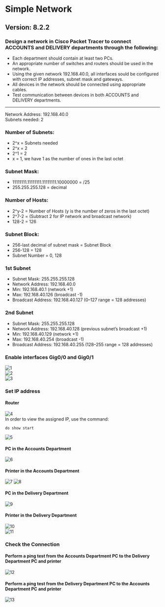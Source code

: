 # Simple Network
## Version: 8.2.2
### Design a network in Cisco Packet Tracer to connect ACCOUNTS and DELIVERY departments through the following:
- Each department should contain at least two PCs.
- An appropriate number of switches and routers should be used in the network.
- Using the given network 192.168.40.0, all interfaces sould be configured with correct IP addresses, subnet mask and gateways.
- All devices in the network should be connected using appropriate cables.
- Test communication between devices in both ACCOUNTS and DELIVERY departments.
  
--------------------------------------------------------------------------------------------------------------------------------------------------------------------------------

Network Address: 192.168.40.0  
Subnets needed: 2  
  
### Number of Subnets:
- 2^x = Subnets needed
- 2^x = 2
- 2^1 = 2
- x = 1, we have 1 as the number of ones in the last octet

### Subnet Mask:
- 11111111.11111111.11111111.10000000 = /25
- 255.255.255.128 = decimal

### Number of Hosts:
- 2^y-2 = Number of Hosts (y is the number of zeros in the last octet)
- 2^7-2 = (Subtract 2 for IP network and broadcast network)
- 128-2 = 126

### Subnet Block:
- 256-last decimal of subnet mask = Subnet Block
- 256-128 = 128
- Subnet Number = 0, 128 

### 1st Subnet
- Subnet Mask: 255.255.255.128
- Network Address: 192.168.40.0
- Min: 192.168.40.1 (network +1)
- Max: 192.168.40.126 (broadcast -1)
- Broadcast Address: 192.168.40.127 (0–127 range = 128 addresses)
### 2nd Subnet
- Subnet Mask: 255.255.255.128
- Network Address: 192.168.40.128 (previous subnet’s broadcast +1)
- Min: 192.168.40.129 (network +1)
- Max: 192.168.40.254 (broadcast -1)
- Broadcast Address: 192.168.40.255 (128–255 range = 128 addresses)  

### Enable interfaces Gig0/0 and Gig0/1
![1](https://github.com/user-attachments/assets/98328e25-eb02-4b4a-824d-4026cbf7221a)  
![2](https://github.com/user-attachments/assets/0e7ad96c-e183-4310-aba1-7452b519c3a1)  
![3](https://github.com/user-attachments/assets/2cf1a999-0248-41d9-9167-7758659807ea)  
### Set IP address
#### Router
![4](https://github.com/user-attachments/assets/a1fe289b-933c-4b5e-a7d6-63b3706baccc)  
In order to view the assigned IP, use the command:
```
do show start
```
![5](https://github.com/user-attachments/assets/261df3f3-7bbb-47ef-bac4-087a5c155c67)  
#### PC in the Accounts Department
![6](https://github.com/user-attachments/assets/8674fceb-6cc1-4c0b-ab47-74594703c407)  
#### Printer in the Accounts Department
![7](https://github.com/user-attachments/assets/1c6da9b9-85eb-4cfd-9eec-73d2d34345c1) 
![8](https://github.com/user-attachments/assets/4641c1df-2430-4db8-9ee4-95cb39f55de7)  
#### PC in the Delivery Department
![9](https://github.com/user-attachments/assets/a06a3162-b84a-46f9-8457-6117069b16fe)  
#### Printer in the Delivery Department
![10](https://github.com/user-attachments/assets/dd402d95-3663-47e9-8a96-bb8c79b8559f)  
![11](https://github.com/user-attachments/assets/4b2a910d-feb1-4978-81cc-5cf31cc84344)  
### Check the Connection
#### Perform a ping test from the Accounts Department PC to the Delivery Department PC and printer
![12](https://github.com/user-attachments/assets/eed0eeb7-2157-48a5-8f00-bc5be2120430)  
#### Perform a ping test from the Delivery Department PC to the Accounts Department PC and printer
![13](https://github.com/user-attachments/assets/ebb4b5a9-e273-4061-a81c-df12399fe02e)  
